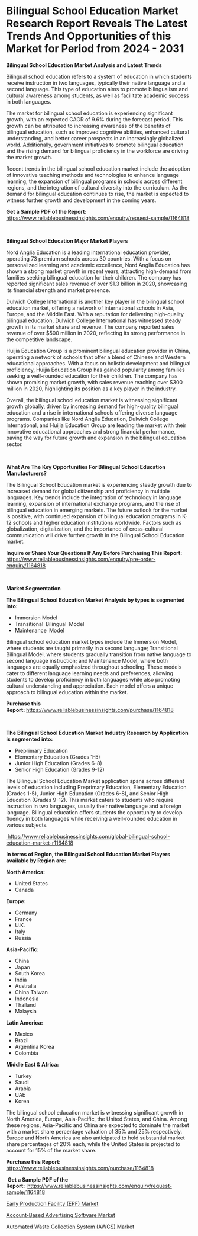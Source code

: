 <p><h1>Bilingual School Education Market Research Report Reveals The Latest Trends And Opportunities of this Market for Period from 2024 - 2031</h1></p><p><strong>Bilingual School Education Market Analysis and Latest Trends</strong></p>
<p><p>Bilingual school education refers to a system of education in which students receive instruction in two languages, typically their native language and a second language. This type of education aims to promote bilingualism and cultural awareness among students, as well as facilitate academic success in both languages.</p><p>The market for bilingual school education is experiencing significant growth, with an expected CAGR of 9.6% during the forecast period. This growth can be attributed to increasing awareness of the benefits of bilingual education, such as improved cognitive abilities, enhanced cultural understanding, and better career prospects in an increasingly globalized world. Additionally, government initiatives to promote bilingual education and the rising demand for bilingual proficiency in the workforce are driving the market growth.</p><p>Recent trends in the bilingual school education market include the adoption of innovative teaching methods and technologies to enhance language learning, the expansion of bilingual programs in schools across different regions, and the integration of cultural diversity into the curriculum. As the demand for bilingual education continues to rise, the market is expected to witness further growth and development in the coming years.</p></p>
<p><strong>Get a Sample PDF of the Report:&nbsp;</strong> <a href="https://www.reliablebusinessinsights.com/enquiry/request-sample/1164818">https://www.reliablebusinessinsights.com/enquiry/request-sample/1164818</a></p>
<p>&nbsp;</p>
<p><strong>Bilingual School Education Major Market Players</strong></p>
<p><p>Nord Anglia Education is a leading international education provider, operating 73 premium schools across 30 countries. With a focus on personalized learning and academic excellence, Nord Anglia Education has shown a strong market growth in recent years, attracting high-demand from families seeking bilingual education for their children. The company has reported significant sales revenue of over $1.3 billion in 2020, showcasing its financial strength and market presence.</p><p>Dulwich College International is another key player in the bilingual school education market, offering a network of international schools in Asia, Europe, and the Middle East. With a reputation for delivering high-quality bilingual education, Dulwich College International has witnessed steady growth in its market share and revenue. The company reported sales revenue of over $500 million in 2020, reflecting its strong performance in the competitive landscape.</p><p>Huijia Education Group is a prominent bilingual education provider in China, operating a network of schools that offer a blend of Chinese and Western educational approaches. With a focus on holistic development and bilingual proficiency, Huijia Education Group has gained popularity among families seeking a well-rounded education for their children. The company has shown promising market growth, with sales revenue reaching over $300 million in 2020, highlighting its position as a key player in the industry.</p><p>Overall, the bilingual school education market is witnessing significant growth globally, driven by increasing demand for high-quality bilingual education and a rise in international schools offering diverse language programs. Companies like Nord Anglia Education, Dulwich College International, and Huijia Education Group are leading the market with their innovative educational approaches and strong financial performance, paving the way for future growth and expansion in the bilingual education sector.</p></p>
<p>&nbsp;</p>
<p><strong>What Are The Key Opportunities For Bilingual School Education Manufacturers?</strong></p>
<p><p>The Bilingual School Education market is experiencing steady growth due to increased demand for global citizenship and proficiency in multiple languages. Key trends include the integration of technology in language learning, expansion of international exchange programs, and the rise of bilingual education in emerging markets. The future outlook for the market is positive, with continued expansion of bilingual education programs in K-12 schools and higher education institutions worldwide. Factors such as globalization, digitalization, and the importance of cross-cultural communication will drive further growth in the Bilingual School Education market.</p></p>
<p><strong>Inquire or Share Your Questions If Any Before Purchasing This Report:</strong> <a href="https://www.reliablebusinessinsights.com/enquiry/pre-order-enquiry/1164818">https://www.reliablebusinessinsights.com/enquiry/pre-order-enquiry/1164818</a></p>
<p>&nbsp;</p>
<p><strong>Market Segmentation</strong></p>
<p><strong>The Bilingual School Education Market Analysis by types is segmented into:</strong></p>
<p><ul><li>Immersion Model</li><li>Transitional Bilingual Model</li><li>Maintenance Model</li></ul></p>
<p><p>Bilingual school education market types include the Immersion Model, where students are taught primarily in a second language; Transitional Bilingual Model, where students gradually transition from native language to second language instruction; and Maintenance Model, where both languages are equally emphasized throughout schooling. These models cater to different language learning needs and preferences, allowing students to develop proficiency in both languages while also promoting cultural understanding and appreciation. Each model offers a unique approach to bilingual education within the market.</p></p>
<p><strong>Purchase this Report:&nbsp;</strong><a href="https://www.reliablebusinessinsights.com/purchase/1164818">https://www.reliablebusinessinsights.com/purchase/1164818</a></p>
<p>&nbsp;</p>
<p><strong>The Bilingual School Education Market Industry Research by Application is segmented into:</strong></p>
<p><ul><li>Preprimary Education</li><li>Elementary Education (Grades 1-5)</li><li>Junior High Education (Grades 6-8)</li><li>Senior High Education (Grades 9-12)</li></ul></p>
<p><p>The Bilingual School Education Market application spans across different levels of education including Preprimary Education, Elementary Education (Grades 1-5), Junior High Education (Grades 6-8), and Senior High Education (Grades 9-12). This market caters to students who require instruction in two languages, usually their native language and a foreign language. Bilingual education offers students the opportunity to develop fluency in both languages while receiving a well-rounded education in various subjects.</p></p>
<p><a href="https://www.reliablebusinessinsights.com/global-bilingual-school-education-market-r1164818">&nbsp;https://www.reliablebusinessinsights.com/global-bilingual-school-education-market-r1164818</a></p>
<p><strong>In terms of Region, the Bilingual School Education Market Players available by Region are:</strong></p>
<p>
    <p> <strong> North America: </strong>
        <ul>
            <li>United States</li>
            <li>Canada</li>
        </ul>
        </p> 
    <p> <strong> Europe: </strong>
        <ul>
            <li>Germany</li>
            <li>France</li>
            <li>U.K.</li>
            <li>Italy</li>
            <li>Russia</li>
        </ul>
        </p> 
    <p> <strong> Asia-Pacific: </strong>
        <ul>
            <li>China</li>
            <li>Japan</li>
            <li>South Korea</li>
            <li>India</li>
            <li>Australia</li>
            <li>China Taiwan</li>
            <li>Indonesia</li>
            <li>Thailand</li>
            <li>Malaysia</li>
        </ul>
        </p> 
    <p> <strong> Latin America: </strong>
        <ul>
            <li>Mexico</li>
            <li>Brazil</li>
            <li>Argentina Korea</li>
            <li>Colombia</li>
        </ul>
        </p> 
    <p> <strong> Middle East & Africa: </strong>
        <ul>
            <li>Turkey</li>
            <li>Saudi</li>
            <li>Arabia</li>
            <li>UAE</li>
            <li>Korea</li>
        </ul>
    </p>
    </p>
<p><p>The bilingual school education market is witnessing significant growth in North America, Europe, Asia-Pacific, the United States, and China. Among these regions, Asia-Pacific and China are expected to dominate the market with a market share percentage valuation of 35% and 25% respectively. Europe and North America are also anticipated to hold substantial market share percentages of 20% each, while the United States is projected to account for 15% of the market share.</p></p>
<p><strong>Purchase this Report: </strong><a href="https://www.reliablebusinessinsights.com/purchase/1164818">https://www.reliablebusinessinsights.com/purchase/1164818</a></p>
<p>&nbsp;<strong>Get a Sample PDF of the Report:&nbsp;&nbsp;</strong><a href="https://www.reliablebusinessinsights.com/enquiry/request-sample/1164818">https://www.reliablebusinessinsights.com/enquiry/request-sample/1164818</a></p>
<p><strong></strong></p>
<p><p><a href="https://github.com/jakobeblake56/Market-Research-Report-List-1/blob/main/early-production-facility-epf-market.md">Early Production Facility (EPF) Market</a></p><p><a href="https://github.com/baileope6754/Market-Research-Report-List-1/blob/main/account-based-advertising-software-market.md">Account-Based Advertising Software Market</a></p><p><a href="https://github.com/josephpullman6599/Market-Research-Report-List-1/blob/main/automated-waste-collection-system-awcs-market.md">Automated Waste Collection System (AWCS) Market</a></p></p>